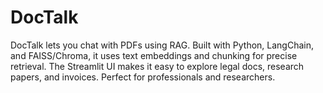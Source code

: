 # DocTalk
DocTalk lets you chat with PDFs using RAG. Built with Python, LangChain, and FAISS/Chroma, it uses text embeddings and chunking for precise retrieval. The Streamlit UI makes it easy to explore legal docs, research papers, and invoices. Perfect for professionals and researchers.
